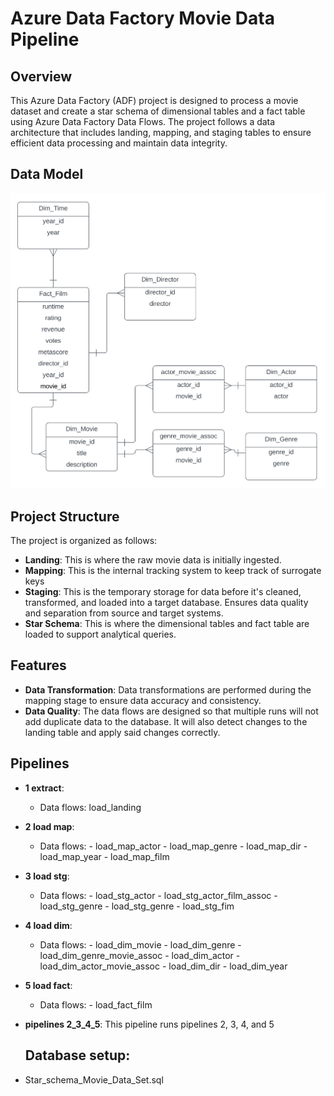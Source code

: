 # Azure Data Factory Movie Data Pipeline

## Overview

This Azure Data Factory (ADF) project is designed to process a movie dataset and create a star schema of dimensional tables and a fact table using Azure Data Factory Data Flows. The project follows a data architecture that includes landing, mapping, and staging tables to ensure efficient data processing and maintain data integrity.

## Data Model

![Screenshot](Star_schema_Movie_Data_Set.png)

## Project Structure

The project is organized as follows:

- **Landing**: This is where the raw movie data is initially ingested.
- **Mapping**: This is the internal tracking system to keep track of surrogate keys
- **Staging**: This is the temporary storage for data before it's cleaned, transformed, and loaded into a target database. Ensures data quality and separation from source and target systems. 
- **Star Schema**: This is where the dimensional tables and fact table are loaded to support analytical queries.

## Features

- **Data Transformation**: Data transformations are performed during the mapping stage to ensure data accuracy and consistency.
- **Data Quality**: The data flows are designed so that multiple runs will not add duplicate data to the database. It will also detect changes to the landing table and apply said changes correctly. 

## Pipelines

- **1 extract**: 
  - Data flows: load_landing
- **2 load map**: 
  - Data flows: - load_map_actor
                - load_map_genre
                - load_map_dir
                - load_map_year
                - load_map_film
- **3 load stg**:
  - Data flows: - load_stg_actor
                - load_stg_actor_film_assoc
                - load_stg_genre
                - load_stg_genre
                - load_stg_fim
- **4 load dim**:
  - Data flows: - load_dim_movie
                - load_dim_genre
                - load_dim_genre_movie_assoc
                - load_dim_actor
                - load_dim_actor_movie_assoc
                - load_dim_dir
                - load_dim_year
- **5 load fact**:
  - Data flows: - load_fact_film
- **pipelines 2_3_4_5**: This pipeline runs pipelines 2, 3, 4, and 5

  ## Database setup:

- Star_schema_Movie_Data_Set.sql




